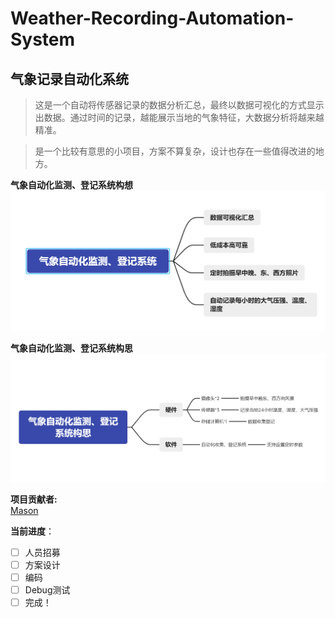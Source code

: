 # Weather-Recording-Automation-System
## 气象记录自动化系统
>这是一个自动将传感器记录的数据分析汇总，最终以数据可视化的方式显示出数据。通过时间的记录，越能展示当地的气象特征，大数据分析将越来越精准。

> 是一个比较有意思的小项目，方案不算复杂，设计也存在一些值得改进的地方。
> 
**气象自动化监测、登记系统构想**
![](IMG/气象自动化监测、登记系统构想.png)  

**气象自动化监测、登记系统构思**
![](IMG/气象自动化监测、登记系统构思.png)

**项目贡献者:**  
[Mason](https://github.com/mason369)

**当前进度**：
- [ ] 人员招募
- [ ] 方案设计
- [ ] 编码
- [ ] Debug测试
- [ ] 完成！